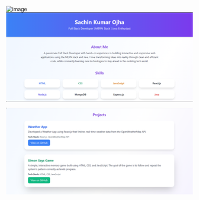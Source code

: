 ![image](https://github.com/user-attachments/assets/14358681-4a26-4fc9-8ada-c02d0e97797c)
![image](https://github.com/SachinOjha2001/My-Portfolio/blob/main/Screenshot%202025-10-27%20101102.png?raw=true)

<img src=https://raw.githubusercontent.com/SachinOjha2001/My-Portfolio/557b9604c291db6790c356cd42a3b94363d494b8/Screenshot%202025-10-27%20101122.png>

